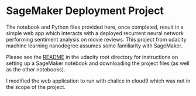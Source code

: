 # SageMaker Deployment Project

The notebook and Python files provided here, once completed, result in a simple web app which interacts with a deployed recurrent neural network performing sentiment analysis on movie reviews. 
This project from udacity machine learning nanodegree assumes some familiarity with SageMaker.

Please see the [README](https://github.com/udacity/sagemaker-deployment/tree/master/README.md) in the udacity root directory for instructions on setting up a SageMaker notebook and downloading the project files (as well as the other notebooks).

I modified the web application to run with chalice in cloud9 which was not in the scope of the project.
